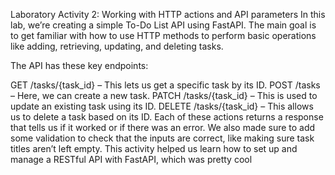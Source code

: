Laboratory Activity 2: Working with HTTP actions and API parameters
In this lab, we’re creating a simple To-Do List API using FastAPI. The main goal is to get familiar with how to use HTTP methods to perform basic operations like adding, retrieving, updating, and deleting tasks.

The API has these key endpoints:

GET /tasks/{task_id} – This lets us get a specific task by its ID.
POST /tasks – Here, we can create a new task.
PATCH /tasks/{task_id} – This is used to update an existing task using its ID.
DELETE /tasks/{task_id} – This allows us to delete a task based on its ID.
Each of these actions returns a response that tells us if it worked or if there was an error. We also made sure to add some validation to check that the inputs are correct, like making sure task titles aren’t left empty. This activity helped us learn how to set up and manage a RESTful API with FastAPI, which was pretty cool

